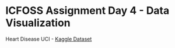 # ICFOSS Assignment Day 4 - Data Visualization
Heart Disease UCI - [Kaggle Dataset](https://www.kaggle.com/ronitf/heart-disease-uci)
